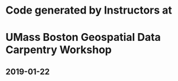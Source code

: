 # Code generated by Instructors at
# UMass Boston Geospatial Data Carpentry Workshop
## 2019-01-22


